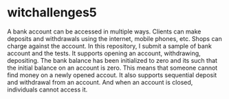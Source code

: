 # witchallenges5
A bank account can be accessed in multiple ways. Clients can make
deposits and withdrawals using the internet, mobile phones, etc. Shops
can charge against the account.
In this repository, I submit a sample of bank account and the tests. It supports opening an account, withdrawing,
depositing. The bank balance has been initialized to zero and its such that 
the initial balance on an account is zero. This means that someone cannot find money on a newly opened accout.
It also supports sequential deposit and withdrawal from an account. And when an account is closed, individuals cannot access it.

